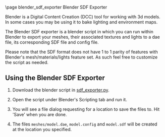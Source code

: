 \page blender_sdf_exporter Blender SDF Exporter

Blender is a Digital Content Creation (DCC) tool for working with 3d models.
In some cases you may be using it to bake lighting and environment maps.

The Blender SDF exporter is a blender script in which you can run within Blender to
export your meshes, their associated textures and lights to a dae file, its 
corresponding SDF file and config file.

Please note that the SDF format does not have 1 to 1 parity of features with Blender's
mesh/materials/lights feature set. As such feel free to customize the script as needed.

## Using the Blender SDF Exporter

1. Download the blender script in [sdf_exporter.py](https://github.com/ignitionrobotics/ign-gazebo/tree/ign-gazebo5/examples/scripts/blender/sdf_exporter.py). 

2. Open the script under Blender's Scripting tab and run it.

3. You will see a file dialog requesting for a location to save the files to. Hit 'Save' when you are done.

4. The files `meshes/model.dae`, `model.config` and `model.sdf` will be created at the location you specified.
